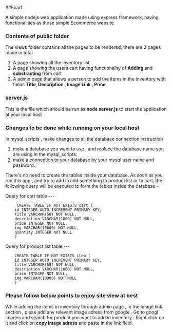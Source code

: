 ##Ecart

A simple nodejs web application made using express framework, having functionalities as those simple Ecommerce website.


### Contents of public folder

The views folder contains all the pages to be rendered, there are 3 pages made in total

 1. A page showing all the inventory list
 2. A page showing the users cart having functionality of **Adding** and **substracting** from cart
 3. A admin page that allows a person to add the items in the inventory with fields **Title, Description , Image Link , Price**

### server.js
 
  This is the file which should be run as **node server.js** to start the application at your local host


### Changes to be done while running on your local host 

 In mysql_scripts , make changes to all the database connection instruction 
   1. make a database you want to use , and replace the database name you are using in the mysql_scripts.
   2. make a connection to your database by your mysql user name and password.

 There's no need to create the tables inside your database. As soon as you run this app , 
 and try to add in add something to product list or to cart, the following query will be 
 executed to form the tables inside the database -

 Query for cart table --- 

         CREATE TABLE IF NOT EXISTS cart (
        id INTEGER AUTO_INCREMENT PRIMARY KEY,
        title VARCHAR(50) NOT NULL,
        description VARCHAR(1000) NOT NULL,
        price INTEGER NOT NULL,
        img VARCHAR(10000) NOT NULL,
        quantity INTEGER NOT NULL
        ) 

 Query for product list table ---

        CREATE TABLE IF NOT EXISTS item (
        id INTEGER AUTO_INCREMENT PRIMARY KEY,
        title VARCHAR(50) NOT NULL,
        description VARCHAR(1000) NOT NULL,
        price INTEGER NOT NULL,
        img VARCHAR(10000) NOT NULL
        )



### Please follow below points to enjoy site view at best
  
  While adding the items in inventory through admin page , in the Image link section , pleae add any relevant image adress from 
  google . Go to googl images and search for product you want to add in inventory . Right click on it and click on **copy image adress**
  and paste in the link field.


  


